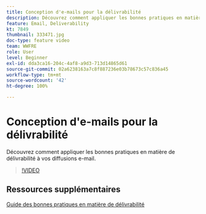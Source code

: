 ```yaml
---
title: Conception d'e-mails pour la délivrabilité
description: Découvrez comment appliquer les bonnes pratiques en matière de délivrabilité à vos diffusions e-mail.
feature: Email, Deliverability
kt: 7849
thumbnail: 333471.jpg
doc-type: feature video
team: WWFRE
role: User
level: Beginner
exl-id: dda3ca16-204c-4af8-a9d3-713d14865d61
source-git-commit: 02a6238163a7c8f887236e03b78673c57c836a45
workflow-type: tm+mt
source-wordcount: '42'
ht-degree: 100%

---
```


# Conception d&#39;e-mails pour la délivrabilité

Découvrez comment appliquer les bonnes pratiques en matière de délivrabilité à vos diffusions e-mail.

>[!VIDEO](https://video.tv.adobe.com/v/333471?quality=12)

## Ressources supplémentaires

[Guide des bonnes pratiques en matière de délivrabilité](https://experienceleague.adobe.com/docs/deliverability-learn/deliverability-best-practice-guide/introduction.html?lang=fr)
